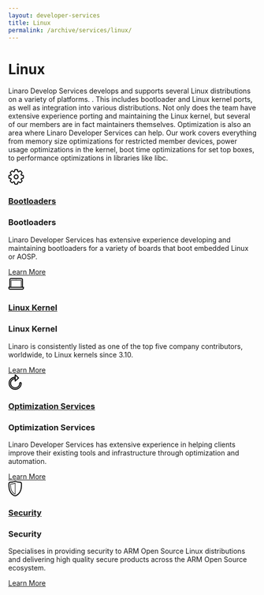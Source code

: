 ```yaml
---
layout: developer-services
title: Linux
permalink: /archive/services/linux/
---
```

# Linux

Linaro Develop Services develops and supports several Linux distributions on a variety of platforms. . This includes bootloader and Linux kernel ports, as well as integration into various distributions. Not only does the team have extensive experience porting and maintaining the Linux kernel, but several of our members are in fact maintainers themselves.  Optimization is also an area where Linaro Developer Services can help. Our work covers everything from memory size optimizations for restricted member devices, power usage optimizations in the kernel, boot time optimizations for set top boxes, to performance optimizations in libraries like libc.  

<div id="flippers">
    <div class="col-md-3">
        <div class="flip-container vertical" ontouchstart="this.classList.toggle('hover');">
            <div class="flipper">
                <div class="front">
                    <div class="front-content">
                    <a href="/archive/services/linux/bootloaders/">
                            <div class="flipper-icon">
                                <svg class="mk-svg-icon" data-name="mk-li-settings" data-cacheid="icon-59c23413ad715" style=" height:32px; width: 32px; " xmlns="http://www.w3.org/2000/svg" viewBox="0 0 512 512"><path d="M462.038 188.85h-15.78c-5.05-.031-9.702-1.701-11.419-2.82-.766-1.962-1.563-3.893-2.391-5.824-.13-.506-.283-.981-.459-1.471.536-2.131 2.659-6.453 6.1-9.917l11.074-11.067c17.558-17.564 17.558-46.166-.007-63.746l-31.176-31.191c-8.522-8.507-19.841-13.197-31.881-13.197-12.048 0-23.366 4.691-31.897 13.212l-11.182 11.189c-3.594 3.525-8.07 5.625-10.039 6.054-2.322-1.027-4.667-2.008-7.043-2.927-1.119-1.748-2.767-6.376-2.805-11.297v-15.894c0-24.861-20.233-45.077-45.093-45.077h-44.082c-24.861 0-45.093 20.216-45.093 45.077v15.618c0 5.089-1.686 9.825-2.828 11.573-2.383.935-4.736 1.916-7.058 2.943-2.015-.445-6.445-2.545-9.94-5.978l-11.25-11.25c-8.514-8.522-19.833-13.212-31.881-13.212-12.04 0-23.358 4.691-31.873 13.212l-31.175 31.16c-8.514 8.522-13.204 19.834-13.204 31.881 0 12.048 4.691 23.375 13.204 31.881l11.051 11.051c3.587 3.602 5.733 8.124 6.162 10.178-1.019 2.314-1.993 4.66-2.92 7.02-1.716 1.118-6.36 2.789-11.296 2.82h-15.895c-24.861 0-45.085 20.233-45.085 45.093v44.082c0 24.861 20.224 45.093 45.085 45.093h15.61c5.104 0 9.833 1.686 11.58 2.835.928 2.361 1.901 4.691 2.92 7.02-.421 2.007-2.529 6.468-6.008 10.009l-11.242 11.235c-17.557 17.58-17.557 46.182.007 63.746l31.176 31.176c8.515 8.522 19.841 13.212 31.889 13.212 12.039 0 23.366-4.691 31.881-13.212l11.051-11.051c3.617-3.602 8.161-5.748 10.177-6.177 2.322 1.026 4.668 2.007 7.035 2.927 1.142 1.748 2.828 6.484 2.828 11.588v15.603c0 24.86 20.232 45.093 45.093 45.093h44.082c24.861 0 45.093-20.233 45.093-45.093v-15.772c.038-5.043 1.701-9.687 2.82-11.419 2.322-.904 4.621-1.854 6.897-2.85l.123-.046c2.031.414 6.606 2.56 10.231 6.193l11.02 11.02c8.514 8.522 19.833 13.227 31.888 13.227 12.048 0 23.367-4.691 31.881-13.212l31.176-31.176c17.58-17.58 17.58-46.181 0-63.762l-11.173-11.158c-3.541-3.602-5.649-8.093-6.062-10.086l.046-.138c.996-2.284 1.954-4.582 2.866-6.897 1.732-1.15 6.468-2.835 11.58-2.835h15.611c24.86 0 45.085-20.232 45.085-45.093v-44.082c0-24.861-20.225-45.094-45.085-45.094zm13.695 89.175c0 7.556-6.146 13.703-13.695 13.703h-15.611c-14.991 0-33.337 6.315-39.69 20.125-.268.521-.514 1.073-.728 1.624-1.027 2.697-2.138 5.365-3.318 7.986-.299.674-.552 1.364-.752 2.054-4.881 14.009 3.396 31.099 13.772 41.66l11.266 11.25c5.341 5.349 5.341 14.039 0 19.373l-31.184 31.176c-5.165 5.165-14.177 5.18-19.358 0l-11.043-11.051c-7.127-7.127-20.033-15.45-32.931-15.45-3.173 0-6.185.506-8.989 1.487-.69.199-1.372.444-2.038.751-2.613 1.165-5.258 2.268-7.955 3.295-.49.184-.973.399-1.441.629-13.772 6.223-20.186 24.493-20.293 39.513v15.88c0 7.556-6.146 13.703-13.703 13.703h-44.082c-7.556 0-13.703-6.146-13.703-13.703v-15.603c0-15.082-6.376-33.536-20.331-39.79-.453-.23-.912-.445-1.395-.629-2.361-.904-4.698-1.854-7.005-2.882-.827-.429-1.701-.782-2.605-1.057-2.904-1.074-6.054-1.625-9.372-1.625-12.883 0-25.781 8.323-32.908 15.45l-11.059 11.051c-5.18 5.18-14.193 5.165-19.373 0l-31.178-31.175c-5.341-5.334-5.334-14.024-.007-19.358l11.311-11.312c10.415-10.561 18.768-27.865 13.603-41.966-.177-.567-.391-1.15-.644-1.701-1.172-2.621-2.284-5.273-3.318-7.971-.184-.475-.383-.935-.606-1.379-6.261-13.979-24.723-20.355-39.798-20.355h-15.61c-7.549 0-13.695-6.146-13.695-13.703v-44.082c0-7.556 6.146-13.703 13.695-13.703h16.001c14.914-.092 33.177-6.499 39.392-20.293.23-.46.436-.935.621-1.41 1.034-2.697 2.123-5.318 3.295-7.939.191-.429.36-.859.513-1.303 5.541-14.285-2.988-31.911-13.656-42.626l-11.074-11.082c-2.59-2.59-4.009-6.024-4.009-9.687 0-3.648 1.418-7.081 4.009-9.671l31.175-31.175c5.165-5.181 14.201-5.165 19.366 0l11.327 11.326c7.449 7.342 19.925 15.174 32.624 15.174 3.541 0 6.874-.613 9.94-1.839.375-.137.751-.275 1.119-.444 2.598-1.165 5.241-2.269 7.924-3.295.476-.184.942-.383 1.388-.613 13.963-6.254 20.339-24.723 20.339-39.79v-15.619c0-7.556 6.146-13.687 13.703-13.687h44.082c7.557 0 13.703 6.131 13.703 13.687v16.002c.107 15.005 6.598 33.398 20.546 39.499.376.184.759.352 1.15.505 2.69 1.027 5.342 2.131 7.955 3.311.567.246 1.142.476 1.724.659 2.897 1.058 6.024 1.594 9.327 1.594 12.645 0 25.106-7.786 32.67-15.205l11.288-11.296c5.158-5.165 14.209-5.181 19.382 0l31.167 31.16c5.342 5.349 5.342 14.039.008 19.373l-11.082 11.082c-10.575 10.607-19.067 28.049-13.795 42.273.169.552.376 1.088.613 1.625 1.172 2.621 2.284 5.272 3.311 7.986.214.552.46 1.103.736 1.624 6.299 13.656 24.462 20.002 39.406 20.094h15.887c7.549 0 13.695 6.146 13.695 13.703v44.082zm-219.733-100.501c-43.269 0-78.476 35.191-78.476 78.476 0 43.269 35.207 78.476 78.476 78.476s78.476-35.207 78.476-78.476c0-43.285-35.207-78.476-78.476-78.476zm0 125.562c-25.965 0-47.086-21.121-47.086-47.086s21.121-47.086 47.086-47.086 47.086 21.121 47.086 47.086-21.121 47.086-47.086 47.086z"></path></svg>
                            </div>
                            <h3>Bootloaders</h3>
                            </a>
                    </div>
                </div>
                <div class="back">
                    <div class="back-content">
                        <h3>Bootloaders</h3>
                        <p>
                            Linaro Developer Services has extensive experience developing
                            and maintaining bootloaders for a variety of boards that boot embedded Linux or AOSP.
                        </p>
                        <a class="btn btn-primary" href="/archive/services/linux/bootloaders/">Learn More</a>
                    </div>
                </div>
            </div>
        </div>
    </div>
    <div class="col-md-3">
        <div class="flip-container vertical" ontouchstart="this.classList.toggle('hover');">
            <div class="flipper">
                <div class="front">
                    <div class="front-content">
                    <a href="/archive/services/linux/kernel/">
                        <div class="flipper-icon">
                            <svg class="mk-svg-icon" data-name="mk-li-notebook" data-cacheid="icon-59c23413adc42" style=" height:32px; width: 32px; " xmlns="http://www.w3.org/2000/svg" viewBox="0 0 512 512"><path d="M475.702 350.145v-235.375c0-26.003-21.083-47.086-47.086-47.086h-345.294c-26.003 0-47.086 21.083-47.086 47.086v235.375h-31.359v47.086c0 25.995 21.083 47.086 47.086 47.086h408.075c26.003 0 47.086-21.09 47.086-47.086v-47.086h-31.422zm-408.075-235.314v-.061c0-8.656 7.043-15.695 15.695-15.695h345.294c8.653 0 15.695 7.039 15.695 15.695v235.374h-15.695v-203.984c0-8.668-7.028-15.695-15.695-15.695h-313.904c-8.668 0-15.695 7.028-15.695 15.695v203.984h-15.695v-235.313zm345.294 31.329v203.984h-313.904v-203.984h313.904zm62.812 251.07c0 8.652-7.042 15.695-15.695 15.695h-408.076c-8.652 0-15.695-7.043-15.695-15.695v-15.695h439.466v15.695zm-219.733-274.47c4.338 0 7.848-3.514 7.848-7.848s-3.509-7.848-7.848-7.848c-4.337 0-7.848 3.513-7.848 7.848 0 4.333 3.511 7.848 7.848 7.848z"></path></svg>
                        </div>
                        <h3>Linux Kernel</h3>
                        </a>
                    </div>
                </div>
                <div class="back">
                    <div class="back-content">
                        <h3>Linux Kernel</h3>
                        <p>
                            Linaro is consistently listed as one of the top five company contributors, worldwide, to Linux kernels since 3.10.
                        </p>
                        <a class="btn btn-primary" href="/archive/services/linux/kernel/">Learn More</a>
                    </div>
                </div>
            </div>
        </div>
    </div>
    <div class="col-md-3">
        <div class="flip-container vertical" ontouchstart="this.classList.toggle('hover');">
            <div class="flipper">
                <div class="front">
                    <div class="front-content">
                    <a href="/archive/services/linux/optimization-services/">
                        <div class="flipper-icon">
                            <svg class="mk-svg-icon" data-name="mk-li-refresh" data-cacheid="icon-59c23413ae163" style=" height:32px; width: 28px; " xmlns="http://www.w3.org/2000/svg" viewBox="0 0 448 512"><path d="M396.647 255.973c-21.673 0-39.238 17.565-39.238 39.238 0 73.556-59.845 133.409-133.401 133.409-73.563 0-133.417-59.853-133.417-133.409 0-67.723 51.707-124.611 117.683-132.474v61.907c0 6.239 3.702 11.887 9.419 14.385 2.023.881 4.154 1.31 6.276 1.31 3.885 0 7.717-1.448 10.684-4.199l109.897-102.042c3.196-2.973 5.011-7.135 5.011-11.504 0-4.368-1.816-8.537-5.019-11.503l-109.897-101.995c-4.575-4.246-11.228-5.38-16.952-2.881-5.717 2.498-9.419 8.139-9.419 14.385v63.31c-109.161 8.138-196.159 100.608-196.159 211.301 0 116.826 95.053 211.885 211.893 211.885 116.833 0 211.877-95.06 211.877-211.885 0-21.673-17.564-39.238-39.238-39.238zm-156.982-199.393l71.135 66.015-71.135 66.053v-132.068zm-15.657 419.126c-99.528 0-180.503-80.974-180.503-180.495 0-93.588 73.005-171.85 164.769-179.789v15.887c-83.242 8.024-149.074 79.004-149.074 163.902 0 90.868 73.931 164.8 164.807 164.8 90.868 0 164.792-73.931 164.792-164.8 0-4.33 3.518-7.848 7.848-7.848s7.848 3.518 7.848 7.848c0 99.521-80.966 180.495-180.487 180.495z"></path></svg>
                        </div>
                        <h3>Optimization Services</h3>
                        </a>
                    </div>
                </div>
                <div class="back">
                    <div class="back-content">
                        <h3>Optimization Services</h3>
                        <p>
                            Linaro Developer Services has extensive experience in helping clients
                            improve their existing tools and infrastructure through optimization and automation.
                        </p>
                        <a class="btn btn-primary" href="/archive/services/linux/optimization-services/">Learn More</a>
                    </div>
                </div>
            </div>
        </div>
    </div>
    <div class="col-md-3">
        <div class="flip-container vertical" ontouchstart="this.classList.toggle('hover');">
            <div class="flipper">
                <div class="front">
                    <div class="front-content">
                    <a href="/archive/services/linux/security/">
                        <div class="flipper-icon">
                            <svg class="mk-svg-icon" data-name="mk-li-shield" data-cacheid="icon-59c23413ae694" style=" height:32px; width: 28px; " xmlns="http://www.w3.org/2000/svg" viewBox="0 0 448 512"><path d="M383.88 36.234c-76.637 0-153.358-29.919-154.125-30.226-3.878-1.533-8.2-1.456-12.016.199-.69.291-70.245 30.026-153.618 30.026-32.992 0-59.838 26.846-59.838 59.838v49.048c0 325.629 215.211 361.48 217.388 361.802.766.115 1.54.169 2.314.169.827 0 1.655-.061 2.467-.191 2.177-.345 217.266-38.387 217.266-361.779v-49.048c-.001-32.992-26.846-59.838-59.838-59.838zm28.447 108.885c0 280.46-164.891 325.346-188.358 330.304-21.803-4.659-188.296-49.569-188.296-330.304v-49.047c0-15.68 12.76-28.448 28.448-28.448 76.238 0 140.514-22.547 160.086-30.172 20.393 7.41 88.853 30.172 159.673 30.172 15.687 0 28.448 12.767 28.448 28.448v49.047zm-183.744-72.253c-2.062-1.471-4.72-1.854-7.111-1.026-33.345 11.495-85.872 25.52-146.76 27.053-4.253.1-7.648 3.586-7.648 7.84v38.387c0 231.765 118.166 286.146 154.384 297.289.683.214 1.441.314 2.2.314 1.058 0 2.131-.191 3.058-.529 3.104-1.118 5.172-4.069 5.172-7.372v-355.564c0-2.53-1.226-4.913-3.295-6.392zm-12.4 351.042c-41.253-16.507-133.424-76.192-133.424-278.789v-30.792c53.684-2.254 100.54-13.641 133.424-24.187v333.768z"></path></svg>
                        </div>      
                        <h3>Security</h3>
                        </a>
                    </div>
                </div>
                <div class="back">
                    <div class="back-content">
                        <h3>Security</h3>
                        <p>
                            Specialises in providing security to ARM Open Source Linux
                            distributions and delivering high quality secure products across the ARM Open Source ecosystem.
                        </p>
                        <a class="btn btn-primary" href="/archive/services/linux/security/">Learn More</a>
                    </div>
                </div>
            </div>
        </div>
    </div>
</div>
